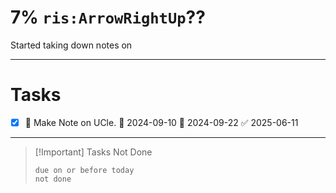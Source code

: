 # 7% `ris:ArrowRightUp`??

Started taking down notes on

---

# Tasks

- [x] 🔼 Make Note on UCle. 🛫 2024-09-10 📅 2024-09-22 ✅ 2025-06-11

---

> [!Important] Tasks Not Done
>
>```tasks
>due on or before today
>not done
